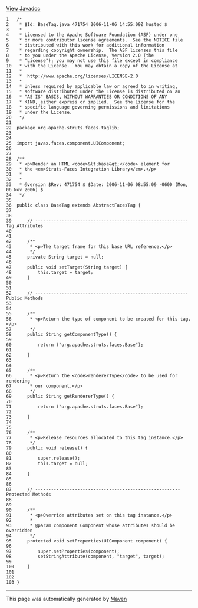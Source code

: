 [View Javadoc](../../../../../../apidocs/org/apache/struts/faces/taglib/BaseTag.html.md)


    1   /*
    2    * $Id: BaseTag.java 471754 2006-11-06 14:55:09Z husted $
    3    *
    4    * Licensed to the Apache Software Foundation (ASF) under one
    5    * or more contributor license agreements.  See the NOTICE file
    6    * distributed with this work for additional information
    7    * regarding copyright ownership.  The ASF licenses this file
    8    * to you under the Apache License, Version 2.0 (the
    9    * "License"); you may not use this file except in compliance
    10   * with the License.  You may obtain a copy of the License at
    11   *
    12   *  http://www.apache.org/licenses/LICENSE-2.0
    13   *
    14   * Unless required by applicable law or agreed to in writing,
    15   * software distributed under the License is distributed on an
    16   * "AS IS" BASIS, WITHOUT WARRANTIES OR CONDITIONS OF ANY
    17   * KIND, either express or implied.  See the License for the
    18   * specific language governing permissions and limitations
    19   * under the License.
    20   */
    21  
    22  package org.apache.struts.faces.taglib;
    23  
    24  
    25  import javax.faces.component.UIComponent;
    26  
    27  
    28  /**
    29   * <p>Render an HTML <code>&lt;base&gt;</code> element for
    30   * the <em>Struts-Faces Integration Library</em>.</p>
    31   *
    32   *
    33   * @version $Rev: 471754 $ $Date: 2006-11-06 08:55:09 -0600 (Mon, 06 Nov 2006) $
    34   */
    35  
    36  public class BaseTag extends AbstractFacesTag {
    37  
    38  
    39      // ---------------------------------------------------------- Tag Attributes
    40  
    41  
    42      /**
    43       * <p>The target frame for this base URL reference.</p>
    44       */
    45      private String target = null;
    46  
    47      public void setTarget(String target) {
    48          this.target = target;
    49      }
    50  
    51  
    52      // ---------------------------------------------------------- Public Methods
    53  
    54  
    55      /**
    56       * <p>Return the type of component to be created for this tag.</p>
    57       */
    58      public String getComponentType() {
    59  
    60          return ("org.apache.struts.faces.Base");
    61  
    62      }
    63  
    64  
    65      /**
    66       * <p>Return the <code>rendererType</code> to be used for rendering
    67       * our component.</p>
    68       */
    69      public String getRendererType() {
    70  
    71          return ("org.apache.struts.faces.Base");
    72  
    73      }
    74  
    75  
    76      /**
    77       * <p>Release resources allocated to this tag instance.</p>
    78       */
    79      public void release() {
    80  
    81          super.release();
    82          this.target = null;
    83  
    84      }
    85  
    86  
    87      // ------------------------------------------------------- Protected Methods
    88  
    89  
    90      /**
    91       * <p>Override attributes set on this tag instance.</p>
    92       *
    93       * @param component Component whose attributes should be overridden
    94       */
    95      protected void setProperties(UIComponent component) {
    96  
    97          super.setProperties(component);
    98          setStringAttribute(component, "target", target);
    99  
    100     }
    101 
    102 
    103 }

------------------------------------------------------------------------

This page was automatically generated by [Maven](http://maven.apache.org/)
